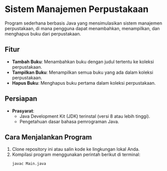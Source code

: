 # Sistem Manajemen Perpustakaan

Program sederhana berbasis Java yang mensimulasikan sistem manajemen perpustakaan, di mana pengguna dapat menambahkan, menampilkan, dan menghapus buku dari perpustakaan.

## Fitur

- **Tambah Buku**: Menambahkan buku dengan judul tertentu ke koleksi perpustakaan.
- **Tampilkan Buku**: Menampilkan semua buku yang ada dalam koleksi perpustakaan.
- **Hapus Buku**: Menghapus buku pertama dalam koleksi perpustakaan.

## Persiapan

- **Prasyarat**:
    - Java Development Kit (JDK) terinstal (versi 8 atau lebih tinggi).
    - Pengetahuan dasar bahasa pemrograman Java.

## Cara Menjalankan Program

1. Clone repository ini atau salin kode ke lingkungan lokal Anda.
2. Kompilasi program menggunakan perintah berikut di terminal:
   ```bash
   javac Main.java
